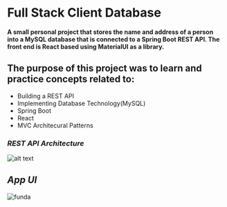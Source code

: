 # Full Stack Client Database
**A small personal project that stores the name and address of a person into a MySQL database that is connected to a Spring Boot REST API. The front end is React based using 
MaterialUI as a library.**

## The purpose of this project was to learn and practice concepts related to:
  - Building a REST API
  - Implementing Database Technology(MySQL)
  - Spring Boot
  - React
  - MVC Architecural Patterns

### ***REST API Architecture***
![alt text](https://user-images.githubusercontent.com/59063950/91676248-3553ad80-eb0d-11ea-8fc7-e674ef0784a4.png)

## ***App UI***
![funda](https://user-images.githubusercontent.com/85508554/139519547-e0b315bc-ee42-4897-9b0b-2cc91a456a67.PNG)

